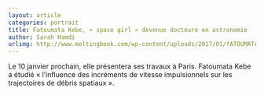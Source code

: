 ```yaml
---
layout: article
categories: portrait
title: Fatoumata Kebe, « space girl » devenue docteure en astronomie
author: Sarah Hamdi
urlimg: http://www.meltingbook.com/wp-content/uploads/2017/01/fATOUMATA-KEBE-OK-365x280.png
---
```


Le 10 janvier prochain, elle présentera ses travaux à Paris. Fatoumata Kebe a étudié « l’influence des incréments de vitesse impulsionnels sur les trajectoires de débris spatiaux ».